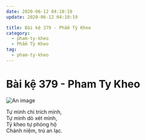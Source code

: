 ```yaml
---
date: 2020-06-12 04:10:19
update: 2020-06-12 04:10:19

title: Bài kệ 379 - Phẩm Tỳ Kheo
category:
  - pham-ty-kheo
  - Phẩm Tỳ Kheo
tag:
  - pham-ty-kheo
---
```


# Bài kệ 379 - Pham Ty Kheo

![An image](/img/pham-ty-kheo/pham-ty-kheo-379.jpg)

Tự mình chỉ trích mình,<br>Tự mình dò xét mình,<br>Tỷ kheo tự phòng hộ<br>Chánh niệm, trú an lạc.<br>
